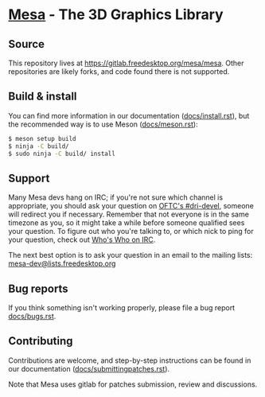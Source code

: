[Mesa](https://mesa3d.org) - The 3D Graphics Library
======================================================


Source
------

This repository lives at https://gitlab.freedesktop.org/mesa/mesa.
Other repositories are likely forks, and code found there is not supported.


Build & install
---------------

You can find more information in our documentation ([docs/install.rst](https://docs.mesa3d.org/install.html)), 
but the recommended way is to use
Meson ([docs/meson.rst](https://docs.mesa3d.org/meson.html)):

```bash
$ meson setup build
$ ninja -C build/
$ sudo ninja -C build/ install
```

Support
-------

Many Mesa devs hang on IRC; if you're not sure which channel is
appropriate, you should ask your question on [OFTC's #dri-devel](irc://irc.oftc.net/dri-devel), 
someone will redirect you if necessary.
Remember that not everyone is in the same timezone as you, so it might
take a while before someone qualified sees your question.
To figure out who you're talking to, or which nick to ping for your
question, check out [Who's Who on IRC](https://dri.freedesktop.org/wiki/WhosWho/).

The next best option is to ask your question in an email to the
mailing lists: [mesa-dev\@lists.freedesktop.org](https://lists.freedesktop.org/mailman/listinfo/mesa-dev)


Bug reports
-----------

If you think something isn't working properly, please file a bug report [docs/bugs.rst](https://docs.mesa3d.org/bugs.html).


Contributing
------------

Contributions are welcome, and step-by-step instructions can be found in our
documentation ([docs/submittingpatches.rst](https://docs.mesa3d.org/submittingpatches.html)).

Note that Mesa uses gitlab for patches submission, review and discussions.
